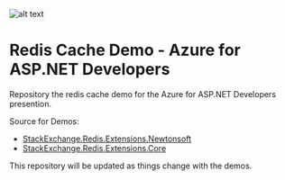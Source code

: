 ![alt text](http://lozanotek.com/images/logo.gif "Created by Lozanotek, Inc.")
# Redis Cache Demo - Azure for ASP.NET Developers
Repository the redis cache demo for the Azure for ASP.NET Developers presention.

Source for Demos:

* [StackExchange.Redis.Extensions.Newtonsoft](https://www.nuget.org/packages/StackExchange.Redis.Extensions.Newtonsoft/)
* [StackExchange.Redis.Extensions.Core](https://www.nuget.org/packages/StackExchange.Redis.Extensions.Core/)

This repository will be updated as things change with the demos.
